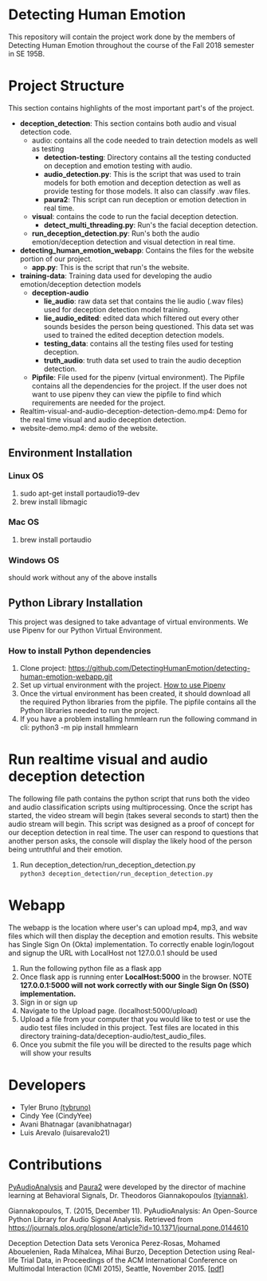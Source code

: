 # Detecting Human Emotion
This repository will contain the project work done by the members of Detecting Human Emotion throughout the course of the Fall 2018 semester in SE 195B.

# Project Structure 
This section contains highlights of the most important part's of the project.
* **deception_detection**: This section contains both audio and visual detection code.
    * audio: contains all the code needed to train detection models as well as testing
        * **detection-testing**: Directory contains all the testing conducted on deception and emotion testing with audio.
        * **audio_detection.py**: This is the script that was used to train models for both emotion and deception detection as well as provide testing for those models. It also can classify .wav files.
        * **paura2**: This script can run deception or emotion detection in real time.
    * **visual**: contains the code to run the facial deception detection.
        * **detect_multi_threading.py**: Run's the facial deception detection.
    * **run_deception_detection.py**: Run's both the audio emotion/deception detection and visual detection in real time.
* **detecting_human_emotion_webapp**: Contains the files for the website portion of our project.
    * **app.py**: This is the script that run's the website.
* **training-data**: Training data used for developing the audio emotion/deception detection models
    * **deception-audio**
        * **lie_audio**: raw data set that contains the lie audio (.wav files) used for deception detection model training.
        * **lie_audio_edited**: edited data which filtered out every other sounds besides the person being questioned. This data set was used to trained the edited deception detection models.
        * **testing_data**: contains all the testing files used for testing deception.
        * **truth_audio**: truth data set used to train the audio deception detection.
    * **Pipfile**: File used for the pipenv (virtual environment). The Pipfile contains all the dependencies for the project. If the user does not want to use pipenv they can view the pipfile to find which requirements are needed for the project.
* Realtim-visual-and-audio-deception-detection-demo.mp4: Demo for the real time visual and audio deception detection.
* website-demo.mp4: demo of the website.
## Environment Installation 
### Linux OS
1. sudo apt-get install portaudio19-dev
2. brew install libmagic

### Mac OS
1. brew install portaudio

### Windows OS
should work without any of the above installs

## Python Library Installation
This project was designed to take advantage of virtual environments. We use Pipenv for our Python Virtual Environment. 

### How to install Python dependencies 

1. Clone project: https://github.com/DetectingHumanEmotion/detecting-human-emotion-webapp.git
2. Set up virtual environment with the project. [How to use Pipenv](https://github.com/DetectingHumanEmotion/detecting-human-emotion-webapp/wiki)
3. Once the virtual environment has been created, it should download all the required Python libraries from the pipfile. The pipfile contains all the Python libraries needed to run the project.
4. If you have a problem installing hmmlearn run the following command in cli:
python3 -m pip install hmmlearn



# Run realtime visual and audio deception detection
The following file path contains the python script that runs both the video and audio classification scripts using multiprocessing. Once the script has started, the video stream will begin (takes several seconds to start) then the audio stream will begin. This script was designed as a proof of concept for our deception detection in real time. The user can respond to questions that another person asks, the console will display the likely hood of the person being untruthful and their emotion.
1. Run deception_detection/run_deception_detection.py <br/>
        `python3 deception_detection/run_deception_detection.py`


# Webapp
The webapp is the location where user's can upload mp4, mp3, and wav files which will then display the deception and emotion results. This website has Single Sign On (Okta) implementation. To correctly enable login/logout and signup the URL with LocalHost not 127.0.0.1 should be used

1. Run the following python file as a flask app
2. Once flask app is running enter **LocalHost:5000** in the browser. NOTE **127.0.0.1:5000 will not work correctly with our Single Sign On (SSO) implementation.**
3. Sign in or sign up 
4. Navigate to the Upload page. (localhost:5000/upload)
5. Upload a file from your computer that you would like to test or use the audio test files included in this project. Test files are located in this directory training-data/deception-audio/test_audio_files.
6. Once you submit the file you will be directed to the results page which will show your results



# Developers
* Tyler Bruno [(tybruno)](https://github.com/tybruno)
* Cindy Yee (CindyYee)
* Avani Bhatnagar (avanibhatnagar)
* Luis Arevalo (luisarevalo21)

# Contributions
[PyAudioAnalysis](https://github.com/tyiannak/pyAudioAnalysis) and [Paura2](https://github.com/tyiannak/paura) were developed by the director of machine learning at Behavioral Signals, Dr. Theodoros Giannakopoulos [(tyiannak)](https://github.com/tyiannak).


Giannakopoulos, T. (2015, December 11). PyAudioAnalysis: An Open-Source Python Library for Audio Signal Analysis. Retrieved from https://journals.plos.org/plosone/article?id=10.1371/journal.pone.0144610


Deception Detection Data sets
Veronica Perez-Rosas, Mohamed Abouelenien, Rada Mihalcea, Mihai Burzo, Deception Detection using Real-life Trial Data, in Proceedings of the ACM International Conference on Multimodal Interaction (ICMI 2015), Seattle, November 2015. [[pdf](http://web.eecs.umich.edu/~mihalcea/papers/chao.cvpr15.pdf)]